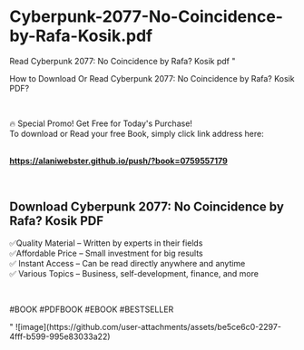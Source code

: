 # Cyberpunk-2077-No-Coincidence-by-Rafa-Kosik.pdf
Read Cyberpunk 2077: No Coincidence by Rafa? Kosik pdf
"<p>How to Download Or Read Cyberpunk 2077: No Coincidence by Rafa? Kosik PDF?</p>
<p>&nbsp;</p>
<p>&#128293;  Special Promo! Get Free for Today's Purchase!<br />To download or Read your free Book, simply click link address here:&nbsp;<br />&nbsp;</p>
<p><a href=""https://alaniwebster.github.io/push/?book=0759557179""><strong>https://alaniwebster.github.io/push/?book=0759557179</strong></a></p>
<p>&nbsp;</p>
<h2>Download Cyberpunk 2077: No Coincidence by Rafa? Kosik PDF</h2>
<p>&#x2705;Quality Material &ndash; Written by experts in their fields<br />&#x2705;Affordable Price &ndash; Small investment for big results<br />&#x2705; Instant Access &ndash; Can be read directly anywhere and anytime<br />&#x2705; Various Topics &ndash; Business, self-development, finance, and more</p>
<p>&nbsp;</p>
<p>#BOOK #PDFBOOK #EBOOK #BESTSELLER</p>
"
![image](https://github.com/user-attachments/assets/be5ce6c0-2297-4fff-b599-995e83033a22)
